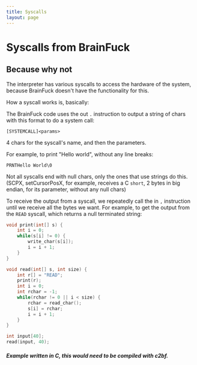 ```yaml
---
title: Syscalls
layout: page
---
```


# Syscalls from BrainFuck
## Because why not
The interpreter has various syscalls to access the hardware of the system, because BrainFuck doesn't have the functionality for this.

How a syscall works is, basically:

The BrainFuck code uses the out `.` instruction to output a string of chars with this format to do a system call:
```
[SYSTEMCALL]<params>
```
4 chars for the syscall's name, and then the parameters.

For example, to print "Hello world", without any line breaks:
```
PRNTHello World\0
```
Not all syscalls end with null chars, only the ones that use strings do this. (SCPX, setCursorPosX, for example, receives a C `short`, 2 bytes in big endian, for its parameter, without any null chars)

To receive the output from a syscall, we repeatedly call the in `,` instruction until we receive all the bytes we want.
For example, to get the output from the `READ` syscall, which returns a null terminated string:
```c
void print(int[] s) {
    int i = 0;
    while(s[i] != 0) {
        write_char(s[i]);
        i = i + 1;
    }
}

void read(int[] s, int size) {
    int r[] = "READ";
    print(r);
    int i = 0;
    int rchar = -1;
    while(rchar != 0 || i < size) {
        rchar = read_char();
        s[i] = rchar;
        i = i + 1;
    }
}

int input[40];
read(input, 40);
```
##### Example written in C, this would need to be compiled with c2bf.
